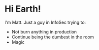 # Hi Earth!


I'm Matt. Just a guy in InfoSec trying to:
  - Not burn anything in production
  - Continue being the dumbest in the room
  - Magic



